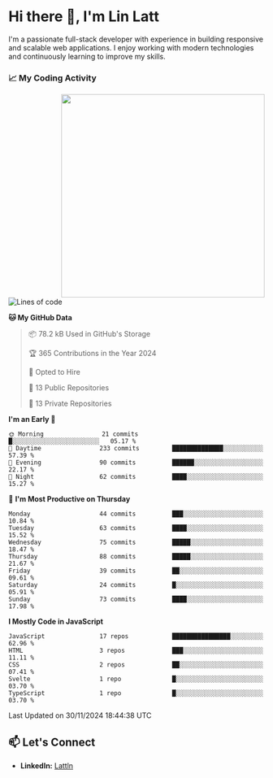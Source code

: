 # Hi there 👋, I'm Lin Latt

I'm a passionate full-stack developer with experience in building responsive and scalable web applications. I enjoy working with modern technologies and continuously learning to improve my skills.

### 📈 My Coding Activity 
<img src="https://github.com/user-attachments/assets/6cec4854-3eec-4600-9120-9be1d3cb2bfe"  width="400px" align="right">

<!--START_SECTION:waka-->
![Lines of code](https://img.shields.io/badge/From%20Hello%20World%20I%27ve%20Written-310.4%20thousand%20lines%20of%20code-blue)

**🐱 My GitHub Data** 

> 📦 78.2 kB Used in GitHub's Storage 
 > 
> 🏆 365 Contributions in the Year 2024
 > 
> 💼 Opted to Hire
 > 
> 📜 13 Public Repositories 
 > 
> 🔑 13 Private Repositories 
 > 
**I'm an Early 🐤** 

```text
🌞 Morning                21 commits          █░░░░░░░░░░░░░░░░░░░░░░░░   05.17 % 
🌆 Daytime                233 commits         ██████████████░░░░░░░░░░░   57.39 % 
🌃 Evening                90 commits          ██████░░░░░░░░░░░░░░░░░░░   22.17 % 
🌙 Night                  62 commits          ████░░░░░░░░░░░░░░░░░░░░░   15.27 % 
```
📅 **I'm Most Productive on Thursday** 

```text
Monday                   44 commits          ███░░░░░░░░░░░░░░░░░░░░░░   10.84 % 
Tuesday                  63 commits          ████░░░░░░░░░░░░░░░░░░░░░   15.52 % 
Wednesday                75 commits          █████░░░░░░░░░░░░░░░░░░░░   18.47 % 
Thursday                 88 commits          █████░░░░░░░░░░░░░░░░░░░░   21.67 % 
Friday                   39 commits          ██░░░░░░░░░░░░░░░░░░░░░░░   09.61 % 
Saturday                 24 commits          █░░░░░░░░░░░░░░░░░░░░░░░░   05.91 % 
Sunday                   73 commits          ████░░░░░░░░░░░░░░░░░░░░░   17.98 % 
```


**I Mostly Code in JavaScript** 

```text
JavaScript               17 repos            ████████████████░░░░░░░░░   62.96 % 
HTML                     3 repos             ███░░░░░░░░░░░░░░░░░░░░░░   11.11 % 
CSS                      2 repos             ██░░░░░░░░░░░░░░░░░░░░░░░   07.41 % 
Svelte                   1 repo              █░░░░░░░░░░░░░░░░░░░░░░░░   03.70 % 
TypeScript               1 repo              █░░░░░░░░░░░░░░░░░░░░░░░░   03.70 % 
```




 Last Updated on 30/11/2024 18:44:38 UTC
<!--END_SECTION:waka-->

## 📫 Let's Connect

- **LinkedIn:** [Lattln](https://linkedin.com/in/lin-latt)
<!-- - **Portfolio:** [Your Portfolio](https://yourportfolio.com) -->
